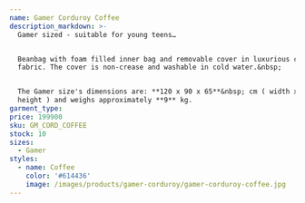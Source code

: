 ```yaml
---
name: Gamer Corduroy Coffee
description_markdown: >-
  Gamer sized - suitable for young teens…


  Beanbag with foam filled inner bag and removable cover in luxurious corduroy
  fabric. The cover is non-crease and washable in cold water.&nbsp;


  The Gamer size's dimensions are: **120 x 90 x 65**&nbsp; cm ( width x depth x
  height ) and weighs approximately **9** kg.
garment_type:
price: 199900
sku: GM_CORD_COFFEE
stock: 10
sizes:
  - Gamer
styles:
  - name: Coffee
    color: '#614436'
    image: /images/products/gamer-corduroy/gamer-corduroy-coffee.jpg
---
```

